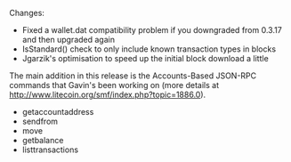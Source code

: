 Changes:
* Fixed a wallet.dat compatibility problem if you downgraded from 0.3.17 and then upgraded again
* IsStandard() check to only include known transaction types in blocks
* Jgarzik's optimisation to speed up the initial block download a little

The main addition in this release is the Accounts-Based JSON-RPC commands that Gavin's been working on (more details at http://www.litecoin.org/smf/index.php?topic=1886.0).  
* getaccountaddress
* sendfrom
* move
* getbalance
* listtransactions
